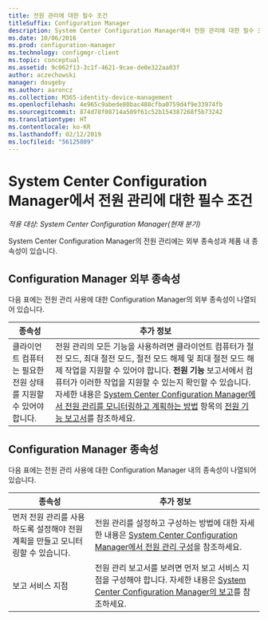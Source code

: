 ```yaml
---
title: 전원 관리에 대한 필수 조건
titleSuffix: Configuration Manager
description: System Center Configuration Manager에서 전원 관리에 대한 필수 조건을 확인합니다.
ms.date: 10/06/2016
ms.prod: configuration-manager
ms.technology: configmgr-client
ms.topic: conceptual
ms.assetid: 9c062f13-3c1f-4621-9cae-de0e322aa03f
author: aczechowski
manager: dougeby
ms.author: aaroncz
ms.collection: M365-identity-device-management
ms.openlocfilehash: 4e965c9abede80bac488cfba0759d4f9e33974fb
ms.sourcegitcommit: 874d78f08714a509f61c52b154387268f5b73242
ms.translationtype: HT
ms.contentlocale: ko-KR
ms.lasthandoff: 02/12/2019
ms.locfileid: "56125809"
---
```

# <a name="prerequisites-for-power-management-in-system-center-configuration-manager"></a>System Center Configuration Manager에서 전원 관리에 대한 필수 조건

*적용 대상: System Center Configuration Manager(현재 분기)*

System Center Configuration Manager의 전원 관리에는 외부 종속성과 제품 내 종속성이 있습니다.  

## <a name="dependencies-external-to-configuration-manager"></a>Configuration Manager 외부 종속성  
 다음 표에는 전원 관리 사용에 대한 Configuration Manager의 외부 종속성이 나열되어 있습니다.  

|종속성|추가 정보|  
|----------------|----------------------|  
|클라이언트 컴퓨터는 필요한 전원 상태를 지원할 수 있어야 합니다.|전원 관리의 모든 기능을 사용하려면 클라이언트 컴퓨터가 절전 모드, 최대 절전 모드, 절전 모드 해제 및 최대 절전 모드 해제 작업을 지원할 수 있어야 합니다. **전원 기능** 보고서에서 컴퓨터가 이러한 작업을 지원할 수 있는지 확인할 수 있습니다. 자세한 내용은 [System Center Configuration Manager에서 전원 관리를 모니터링하고 계획하는 방법](../../../../core/clients/manage/power/monitor-and-plan-for-power-management.md) 항목의 [전원 기능 보고서](../../../../core/clients/manage/power/monitor-and-plan-for-power-management.md#BKMK_Capabilites)를 참조하세요.|  

## <a name="configuration-manager-dependencies"></a>Configuration Manager 종속성  
 다음 표에는 전원 관리 사용에 대한 Configuration Manager 내의 종속성이 나열되어 있습니다.  

|종속성|추가 정보|  
|----------------|----------------------|  
|먼저 전원 관리를 사용하도록 설정해야 전원 계획을 만들고 모니터링할 수 있습니다.|전원 관리를 설정하고 구성하는 방법에 대한 자세한 내용은 [System Center Configuration Manager에서 전원 관리 구성](../../../../core/clients/manage/power/configuring-power-management.md)을 참조하세요.|  
|보고 서비스 지점|전원 관리 보고서를 보려면 먼저 보고 서비스 지점을 구성해야 합니다. 자세한 내용은 [System Center Configuration Manager의 보고](../../../../core/servers/manage/reporting.md)를 참조하세요.|  
